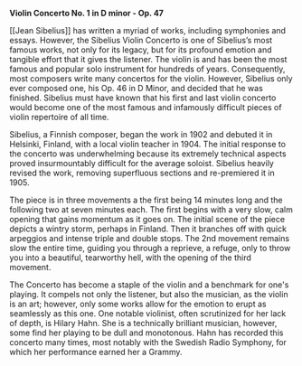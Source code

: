 **Violin Concerto No. 1 in D minor - Op. 47**

[[Jean Sibelius]] has written a myriad of works, including symphonies and essays. However, the Sibelius Violin Concerto is one of Sibelius’s most famous works, not only for its legacy, but for its profound emotion and tangible effort that it gives the listener. The violin is and has been the most famous and popular solo instrument for hundreds of years. Consequently, most composers write many concertos for the violin. However, Sibelius only ever composed one, his Op. 46 in D Minor, and decided that he was finished. Sibelius must have known that his first and last violin concerto would become one of the most famous and infamously difficult pieces of violin repertoire of all time. 

Sibelius, a Finnish composer, began the work in 1902 and debuted it in Helsinki, Finland, with a local violin teacher in 1904. The initial response to the concerto was underwhelming because its extremely technical aspects proved insurmountably difficult for the average soloist. Sibelius heavily revised the work, removing superfluous sections and re-premiered it in 1905. 

The piece is in three movements a the first being 14 minutes long and the following two at seven minutes each. The first begins with a very slow, calm opening that gains momentum as it goes on. The initial scene of the piece depicts a wintry storm, perhaps in Finland. Then it branches off with quick arpeggios and intense triple and double stops. The 2nd movement remains slow the entire time, guiding you through a reprieve, a refuge, only to throw you into a beautiful, tearworthy hell, with the opening of the third movement.

The Concerto has become a staple of the violin and a benchmark for one's playing. It compels not only the listener, but also the musician, as the violin is an art; however, only some works allow for the emotion to erupt as seamlessly as this one. One notable violinist, often scrutinized for her lack of depth, is Hilary Hahn. She is a technically brilliant musician, however, some find her playing to be dull and monotonous. Hahn has recorded this concerto many times, most notably with the Swedish Radio Symphony, for which her performance earned her a Grammy.